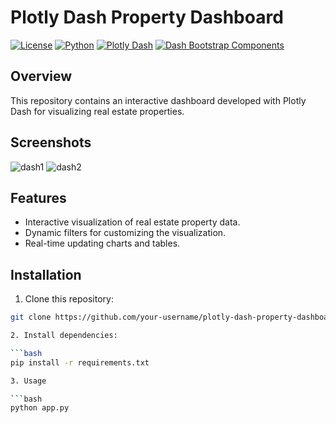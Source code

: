 # Plotly Dash Property Dashboard

[![License](https://img.shields.io/badge/license-MIT-blue.svg)](https://opensource.org/licenses/MIT)
[![Python](https://img.shields.io/badge/python-3.7%2B-blue.svg)](https://www.python.org/downloads/)
[![Plotly Dash](https://img.shields.io/badge/plotly_dash-2.0.0%2B-blue.svg)](https://dash.plotly.com/)
[![Dash Bootstrap Components](https://img.shields.io/badge/dash_bootstrap_components-0.14.0%2B-blue.svg)](https://dash-bootstrap-components.opensource.faculty.ai/)

## Overview

This repository contains an interactive dashboard developed with Plotly Dash for visualizing real estate properties.

## Screenshots
![dash1](https://github.com/DataSpieler12345/Property-Plotly-Dashboard/assets/45371372/ac5e63da-bb2e-4812-bda0-c3d0869a7af9)
![dash2](https://github.com/DataSpieler12345/Property-Plotly-Dashboard/assets/45371372/1fe443c6-11a6-4157-8846-2e9672b91ad3)

## Features

- Interactive visualization of real estate property data.
- Dynamic filters for customizing the visualization.
- Real-time updating charts and tables.

## Installation

1. Clone this repository:

```bash
git clone https://github.com/your-username/plotly-dash-property-dashboard.git

2. Install dependencies:

```bash
pip install -r requirements.txt

3. Usage

```bash
python app.py






